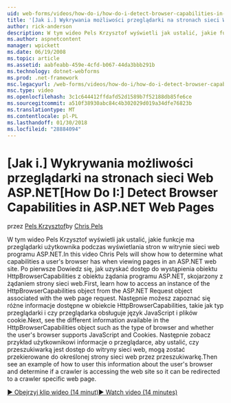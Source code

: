 ```yaml
---
uid: web-forms/videos/how-do-i/how-do-i-detect-browser-capabilities-in-aspnet-web-pages
title: '[Jak i.] Wykrywania możliwości przeglądarki na stronach sieci Web programu ASP.NET | Dokumentacja firmy Microsoft'
author: rick-anderson
description: W tym wideo Pels Krzysztof wyświetli jak ustalić, jakie funkcje ma przeglądarki użytkownika podczas wyświetlania stron w witrynie sieci web programu ASP.NET. Po pierwsze, Dowiedz się, jak konto.
ms.author: aspnetcontent
manager: wpickett
ms.date: 06/19/2008
ms.topic: article
ms.assetid: aabfeabb-459e-4cfd-b067-44da3bbb291b
ms.technology: dotnet-webforms
ms.prod: .net-framework
msc.legacyurl: /web-forms/videos/how-do-i/how-do-i-detect-browser-capabilities-in-aspnet-web-pages
msc.type: video
ms.openlocfilehash: 3c1c644412ffdafd52d1589b7f52188db85fe6ce
ms.sourcegitcommit: a510f38930abc84c4b302029d019a34dfe76823b
ms.translationtype: MT
ms.contentlocale: pl-PL
ms.lasthandoff: 01/30/2018
ms.locfileid: "28884094"
---
```

<a name="how-do-i-detect-browser-capabilities-in-aspnet-web-pages"></a><span data-ttu-id="2f2ef-104">[Jak i.] Wykrywania możliwości przeglądarki na stronach sieci Web ASP.NET</span><span class="sxs-lookup"><span data-stu-id="2f2ef-104">[How Do I:] Detect Browser Capabilities in ASP.NET Web Pages</span></span>
====================
<span data-ttu-id="2f2ef-105">przez [Pels Krzysztof](https://twitter.com/chrispels)</span><span class="sxs-lookup"><span data-stu-id="2f2ef-105">by [Chris Pels](https://twitter.com/chrispels)</span></span>

<span data-ttu-id="2f2ef-106">W tym wideo Pels Krzysztof wyświetli jak ustalić, jakie funkcje ma przeglądarki użytkownika podczas wyświetlania stron w witrynie sieci web programu ASP.NET.</span><span class="sxs-lookup"><span data-stu-id="2f2ef-106">In this video Chris Pels will show how to determine what capabilities a user's browser has when viewing pages in an ASP.NET web site.</span></span> <span data-ttu-id="2f2ef-107">Po pierwsze Dowiedz się, jak uzyskać dostęp do wystąpienia obiektu HttpBrowserCapabilities z obiektu żądania programu ASP.NET, skojarzony z żądaniem strony sieci web.</span><span class="sxs-lookup"><span data-stu-id="2f2ef-107">First, learn how to access an instance of the HttpBrowserCapabilities object from the ASP.NET Request object associated with the web page request.</span></span> <span data-ttu-id="2f2ef-108">Następnie możesz zapoznać się różne informacje dostępne w obiekcie HttpBrowserCapabilities, takie jak typ przeglądarki i czy przeglądarka obsługuje język JavaScript i plików cookie.</span><span class="sxs-lookup"><span data-stu-id="2f2ef-108">Next, see the different information available in the HttpBrowserCapabilities object such as the type of browser and whether the user's browser supports JavaScript and Cookies.</span></span> <span data-ttu-id="2f2ef-109">Następnie zobacz przykład użytkownikowi informacje o przeglądarce, aby ustalić, czy przeszukiwarką jest dostęp do witryny sieci web, mogą zostać przekierowane do określonej strony sieci web przez przeszukiwarkę.</span><span class="sxs-lookup"><span data-stu-id="2f2ef-109">Then see an example of how to user this information about the user's browser and determine if a crawler is accessing the web site so it can be redirected to a crawler specific web page.</span></span>

[<span data-ttu-id="2f2ef-110">&#9654; Obejrzyj klip wideo (14 minut)</span><span class="sxs-lookup"><span data-stu-id="2f2ef-110">&#9654; Watch video (14 minutes)</span></span>](https://channel9.msdn.com/Blogs/ASP-NET-Site-Videos/how-do-i-detect-browser-capabilities-in-aspnet-web-pages)
